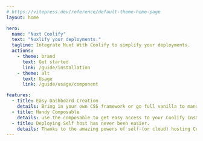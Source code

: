 ```yaml
---
# https://vitepress.dev/reference/default-theme-home-page
layout: home

hero:
  name: "Nuxt Coolify"
  text: "Nuxlify your deployments."
  tagline: Integrate Nuxt With Coolify to simplify your deployments.
  actions:
    - theme: brand
      text: Get started
      link: /guide/installation
    - theme: alt
      text: Usage
      link: /guide/usage/component

features:
  - title: Easy Dashboard Creation
    details: Bring in your own CSS framework or go full vanilla to manage your self-hosted Coolify servers.
  - title: Handy Composable
    details: use the composable to get easy access to your Coolify Instance. Work smarter, not harder!
  - title: Deploying Self host has never been easier.
    details: Thanks to the amazing powers of self-(or cloud) hosting Coolify.
---
```


